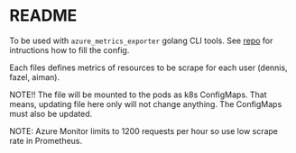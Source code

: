 # README

To be used with `azure_metrics_exporter` golang CLI tools. See [repo](https://github.com/RobustPerception/azure_metrics_exporter) for intructions how to fill the config.

Each files defines metrics of resources to be scrape for each user (dennis, fazel, aiman).

NOTE!! The file will be mounted to the pods as k8s ConfigMaps. That means, updating file here only will not change anything. The ConfigMaps must also be updated.

NOTE: Azure Monitor limits to 1200 requests per hour so use low scrape rate in Prometheus.
